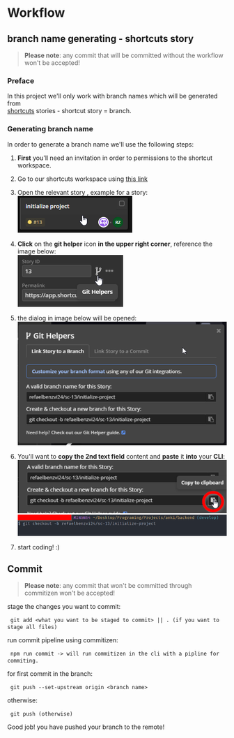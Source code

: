 # Workflow

## branch name generating - shortcuts story

> **Please note**: any commit that will be committed without the workflow won't be accepted!

### Preface

In this project we'll only work with branch names which will be generated from <br/>
[shortcuts](https://shortcut.com/) stories - shortcut story = branch. <br/>

### Generating branch name

In order to generate a branch name we'll use the following steps:

1. **First** you'll need an invitation in order to permissions to the shortcut workspace.


2. Go to our shortcuts workspace using [this link](https://app.shortcut.com/anki/stories/)


3. Open the relevant story , example for a story:<br/>
   <img src="./.github\assets\storyExample.png" alt="story-example"/>


4. **Click** on the **git helper** icon **in the upper right corner**, reference the image below:<br/>
   <img src="./.github\assets\gitHelperIcon.png">


5. the dialog in image below will be opened:<br/>
   <img src="./.github\assets\gitHelperDialog.png">


6. You'll want to **copy the 2nd text field** content and **paste** it **into** your **CLI**: <br/>
   <img src="./.github\assets\gitHelperDialogCopy.png">
   <img src="./.github\assets\cliExample.png">


7. start coding! :)

## Commit

> **Please note**: any commit that won't be committed through commitizen won't be accepted!

stage the changes you want to commit:

```shell
 git add <what you want to be staged to commit> || . (if you want to stage all files) 
```

run commit pipeline using commitizen:

```shell
 npm run commit -> will run commitizen in the cli with a pipline for commiting.
```

for first commit in the branch:

```shell
 git push --set-upstream origin <branch name> 
```

otherwise:

```shell
 git push (otherwise)
```

Good job! you have pushed your branch to the remote!